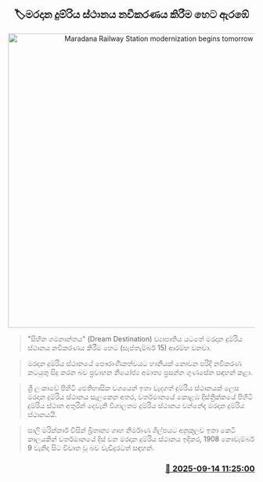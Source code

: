 <p align='center'><b><h2 align='center' title='Maradana Railway Station modernization begins tomorrow'>🏷මරදාන දුම්රිය ස්ථානය නවීකරණය කිරීම හෙට ඇරඹේ</h2></b></p>
<p align='center'><img src='https://helakuru.sgp1.cdn.digitaloceanspaces.com/esana/images/lib/maradana-railway-station-i.jpg' width='600' alt='Maradana Railway Station modernization begins tomorrow'></p>

> "සිහින ගමනාන්තය" (Dream Destination) ව්‍යාපෘතිය යටතේ මරදාන දුම්රිය ස්ථානය නවීකරණය කිරීම හෙට (සැප්තැම්බර් 15) ආරම්භ වනවා.

> මරදාන දුම්රිය ස්ථානයේ පෞරාණිකත්වයට හානියක් නොවන පරිදි නවීකරණ කටයුතු සිදු කරන බව ප්‍රවාහන නියෝජ්‍ය අමාත්‍ය ප්‍රසන්න ගුණසේන සඳහන් කළා.

> ශ්‍රී ලංකාවේ පිහිටි ඓතිහාසික වශයෙන් ඉතා වැදගත් දුම්රිය ස්ථානයක් ලෙස මරදාන දුම්රිය ස්ථානය සැලකෙන අතර, වර්තමානයේ කොළඹ දිස්ත්‍රික්කයේ පිහිටි දුම්රිය ස්ථාන අතුරින් දෙවැනි විශාලතම දුම්රිය ස්ථානය වන්නේද මරදාන දුම්රිය ස්ථානයයි.

> සාලි මරික්කාර් විසින් බ්‍රිතාන්‍ය ගෘහ නිර්මාණ ශිල්පයට අනුකූලව ඉතා කෙටි කාලයකින් වර්තමානයේ දිස් වන මරදාන දුම්රිය ස්ථානය ඉදිකර, 1908 නොවැම්බර් 9 වැනිදා සිට විවෘත වූ බව වැඩිදුරටත් සඳහන්.



<h3 align='right'><a href='https://www.helakuru.lk/esana/p/113613/'>📅 2025-09-14 11:25:00</a></h3>
